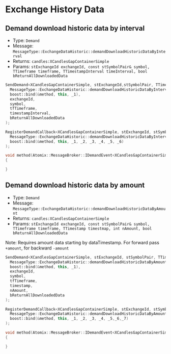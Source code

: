 # Exchange History Data

## Demand download historic data by interval

- Type: `Demand`
- Message: `MessageType::ExchangeDataHistoric::demandDownloadHistoricDataByInterval`
- Returns: `candles:XCandlesGapContainerSimple`
- Params: `stExchangeId exchangeId, const stSymbolPair& symbol, TTimeframe timeframe, TTimestampInterval timeInterval, bool bReturnAllDownloadedData`

``` cpp tab="Send"
SendDemand<XCandlesGapContainerSimple, stExchangeId,stSymbolPair, TTimeframe, TTimestampInterval,bool>(
  MessageType::ExchangeDataHistoric::demandDownloadHistoricDataByInterval::id(),
  boost::bind(&method, this, _1),
  exchangeId,
  symbol,
  tfTimeframe,
  timestampInterval,
  bReturnAllDownloadedData
);
```

``` cpp tab="Register"
RegisterDemandCallback<XCandlesGapContainerSimple, stExchangeId, stSymbolPair, TTimeframe, TTimestampInterval, bool>(
  MessageType::ExchangeDataHistoric::demandDownloadHistoricDataByInterval::id(),
  boost::bind(&method, this, _1, _2, _3, _4, _5, _6)
);
```

``` cpp tab="Handler"
void method(Atomix::MessageBroker::IDemandEvent<XCandlesGapContainerSimple>* demandEvent, const stExchangeId& exchangeId, const Modules::Currencies::stSymbolPair& pair, const TTimeframe& tfTimeframe, const TTimestampInterval& tmTimeInterval, bool bReturnAllDownloadedData)
{

}
```

## Demand download historic data by amount

- Type: `Demand`
- Message: `MessageType::ExchangeDataHistoric::demandDownloadHistoricDataByAmount`
- Returns: `candles:XCandlesGapContainerSimple`
- Params: `stExchangeId exchangeId, const stSymbolPair& symbol, TTimeframe timeframe, TTimestamp timestmap, int nAmount, bool bReturnAllDownloadedData`

Note: Requires amount data starting by dataTimestamp. For forward pass `+amount`, for backward `-amount`

``` cpp tab="Send"
SendDemand<XCandlesGapContainerSimple, stExchangeId, stSymbolPair, TTimeframe, TTimestamp, int,bool>(
  MessageType::ExchangeDataHistoric::demandDownloadHistoricDataByAmount::id(),
  boost::bind(&method, this, _1),
  exchangeId,
  symbol,
  tfTimeframe,
  timestamp,
  nAmount,
  bReturnAllDownloadedData
);
```

``` cpp tab="Register"
RegisterDemandCallback<XCandlesGapContainerSimple, stExchangeId, stSymbolPair, TTimeframe, TTimestamp, int,bool>(
  MessageType::ExchangeDataHistoric::demandDownloadHistoricDataByAmount::id(),
  boost::bind(&method, this, _1, _2, _3, _4, _5,_6,_7)
);
```

``` cpp tab="Handler"
void method(Atomix::MessageBroker::IDemandEvent<XCandlesGapContainerSimple>* demandEvent, const stExchangeId& exchangeId, const Modules::Currencies::stSymbolPair& pair, const TTimeframe& tfTimeframe, const TTimestamp& tmTimestamp, int nAmount, bool bReturnAllDownloadedData)
{

}
```
